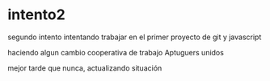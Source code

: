 # intento2
segundo intento
intentando  trabajar en el primer proyecto de git y javascript

haciendo algun cambio
cooperativa de trabajo Aptuguers unidos

mejor tarde que nunca, actualizando situación